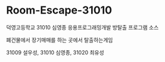 # Room-Escape-31010
덕영고등학교 31010 심영종 응용프로그래밍개발 방탈출 프로그램 소스

폐건물에서 장기매매를 하는 곳에서 탈출하는게임

31009 설우성, 31010 심영종, 31020 최유성

